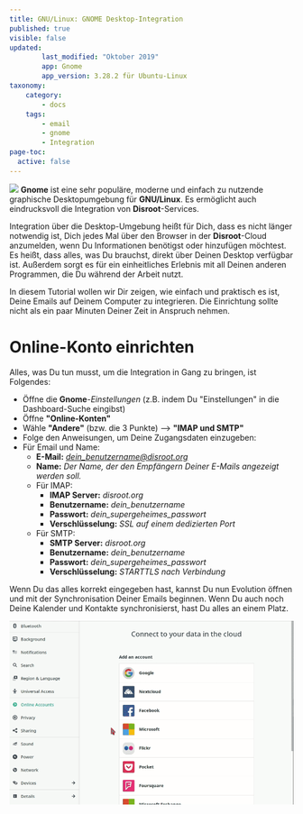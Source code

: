 ```yaml
---
title: GNU/Linux: GNOME Desktop-Integration
published: true
visible: false
updated:
        last_modified: "Oktober 2019"
        app: Gnome
        app_version: 3.28.2 für Ubuntu-Linux
taxonomy:
    category:
        - docs
    tags:
        - email
        - gnome
        - Integration
page-toc:
  active: false
---
```


![](/home/icons/gnome.png)
**Gnome** ist eine sehr populäre, moderne und einfach zu nutzende graphische Desktopumgebung für **GNU/Linux**. Es ermöglicht auch eindrucksvoll die Integration von **Disroot**-Services.

Integration über die Desktop-Umgebung heißt für Dich, dass es nicht länger notwendig ist, Dich jedes Mal über den Browser in der **Disroot**-Cloud anzumelden, wenn Du Informationen benötigst oder hinzufügen möchtest. Es heißt, dass alles, was Du brauchst, direkt über Deinen Desktop verfügbar ist. Außerdem sorgt es für ein einheitliches Erlebnis mit all Deinen anderen Programmen, die Du während der Arbeit nutzt.

In diesem Tutorial wollen wir Dir zeigen, wie einfach und praktisch es ist, Deine Emails auf Deinem Computer zu integrieren. Die Einrichtung sollte nicht als ein paar Minuten Deiner Zeit in Anspruch nehmen.


# Online-Konto einrichten

Alles, was Du tun musst, um die Integration in Gang zu bringen, ist Folgendes:

 - Öffne die **Gnome**-*Einstellungen* (z.B. indem Du "Einstellungen" in die Dashboard-Suche eingibst)
 - Öffne **"Online-Konten"**
 - Wähle **"Andere"** (bzw. die 3 Punkte) --> **"IMAP und SMTP"**
 - Folge den Anweisungen, um Deine Zugangsdaten einzugeben:
  - Für Email und Name:
      - **E-Mail:** *dein_benutzername@disroot.org*
      - **Name:** *Der Name, der den Empfängern Deiner E-Mails angezeigt werden soll.*
    - Für IMAP:
      - **IMAP Server:** *disroot.org*
      - **Benutzername:** *dein_benutzername*
      - **Passwort:** *dein_supergeheimes_passwort*
      - **Verschlüsselung:** *SSL auf einem dedizierten Port*
    - Für SMTP:
      - **SMTP Server:** *disroot.org*
      - **Benutzername:** *dein_benutzername*
      - **Passwort:** *dein_supergeheimes_passwort*
      - **Verschlüsselung:** *STARTTLS nach Verbindung*

Wenn Du das alles korrekt eingegeben hast, kannst Du nun Evolution öffnen und mit der Synchronisation Deiner Emails beginnen. Wenn Du auch noch Deine Kalender und Kontakte synchronisierst, hast Du alles an einem Platz.

![](de/gnome_online_accounts1.gif)
